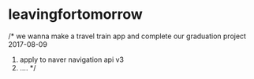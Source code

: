 # leavingfortomorrow
/* we wanna make a travel train app and complete our graduation project
  2017-08-09
  1. apply to naver navigation api v3
  2. ....
*/
